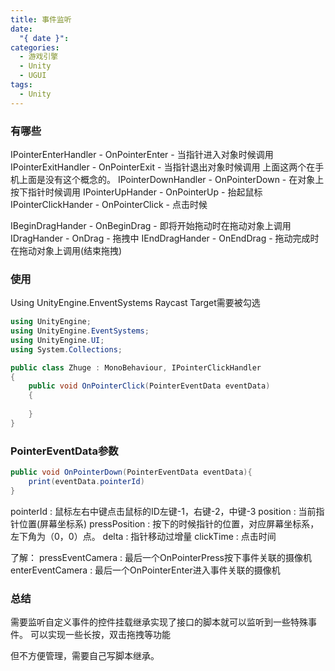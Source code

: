 ```yaml
---
title: 事件监听
date:
  "{ date }": 
categories:
  - 游戏引擎
  - Unity 
  - UGUI
tags:
  - Unity
---
```


### 有哪些
IPointerEnterHandler - OnPointerEnter - 当指针进入对象时候调用
IPointerExitHandler - OnPointerExit - 当指针退出对象时候调用
上面这两个在手机上面是没有这个概念的。
IPointerDownHandler - OnPointerDown - 在对象上按下指针时候调用
IPointerUpHander - OnPointerUp - 抬起鼠标
IPointerClickHander - OnPointerClick - 点击时候

IBeginDragHander - OnBeginDrag - 即将开始拖动时在拖动对象上调用
IDragHander - OnDrag - 拖拽中
IEndDragHander - OnEndDrag - 拖动完成时在拖动对象上调用(结束拖拽)

### 使用
Using UnityEngine.EnventSystems
Raycast Target需要被勾选
```C#
using UnityEngine;
using UnityEngine.EventSystems;
using UnityEngine.UI;
using System.Collections;

public class Zhuge : MonoBehaviour, IPointerClickHandler
{
    public void OnPointerClick(PointerEventData eventData)
    {
	    
    }
}
```

### PointerEventData参数
```C#
public void OnPointerDown(PointerEventData eventData){
	print(eventData.pointerId)
}
```
pointerId : 鼠标左右中键点击鼠标的ID左键-1，右键-2，中键-3
position : 当前指针位置(屏幕坐标系)
pressPosition : 按下的时候指针的位置，对应屏幕坐标系，左下角为（0，0）点。
delta : 指针移动过增量
clickTime : 点击时间

了解：
pressEventCamera : 最后一个OnPointerPress按下事件关联的摄像机
enterEventCamera : 最后一个OnPointerEnter进入事件关联的摄像机
### 总结
需要监听自定义事件的控件挂载继承实现了接口的脚本就可以监听到一些特殊事件。
可以实现一些长按，双击拖拽等功能

但不方便管理，需要自己写脚本继承。